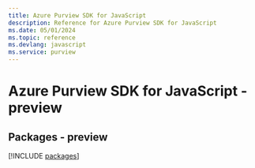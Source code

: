 ```yaml
---
title: Azure Purview SDK for JavaScript
description: Reference for Azure Purview SDK for JavaScript
ms.date: 05/01/2024
ms.topic: reference
ms.devlang: javascript
ms.service: purview
---
```

# Azure Purview SDK for JavaScript - preview
## Packages - preview
[!INCLUDE [packages](purview-index.md)]